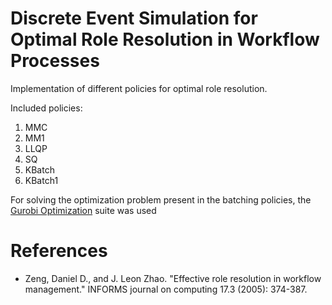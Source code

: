 # Discrete Event Simulation for Optimal Role Resolution in Workflow Processes

Implementation of different policies for optimal role resolution.

Included policies:

1. MMC
2. MM1
3. LLQP
4. SQ
5. KBatch
6. KBatch1

For solving the optimization problem present in the batching policies, the [Gurobi Optimization](http://www.gurobi.com) suite was used

# References

- Zeng, Daniel D., and J. Leon Zhao. "Effective role resolution in workflow management." INFORMS journal on computing 17.3 (2005): 374-387.
